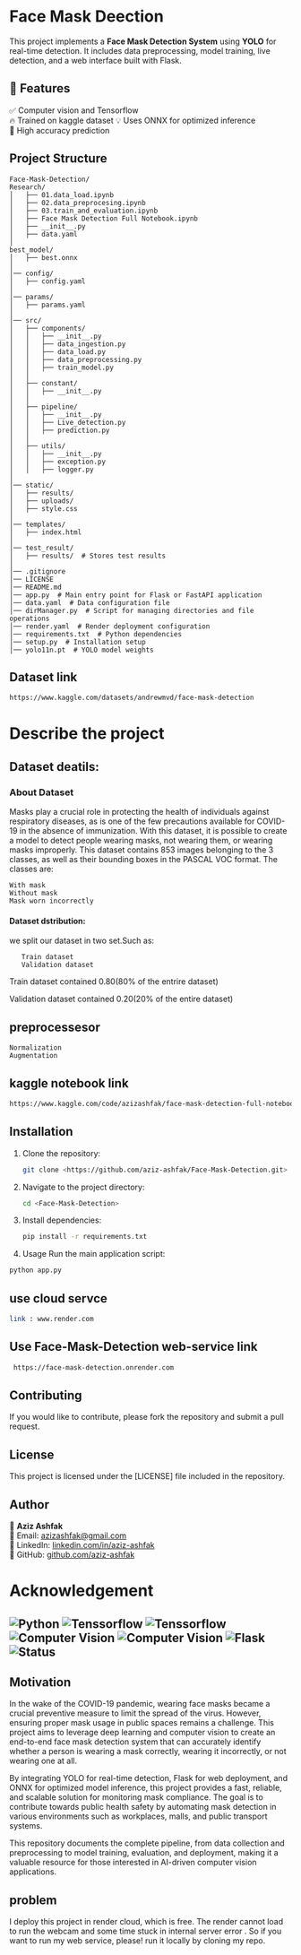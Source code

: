 
# Face Mask Deection
This project implements a **Face Mask Detection System** using **YOLO** for real-time detection. It includes data preprocessing, model training, live detection, and a web interface built with Flask.

## 📌 Features
✅ Computer vision and Tensorflow  
🔥 Trained on kaggle dataset 
💡 Uses ONNX for optimized inference  
🎯 High accuracy prediction  

## **Project Structure**
```
Face-Mask-Detection/
Research/
│   ├── 01.data_load.ipynb
│   ├── 02.data_preprocesing.ipynb
│   ├── 03.train_and_evaluation.ipynb
│   ├── Face Mask Detection Full Notebook.ipynb
│   ├── __init__.py
│   ├── data.yaml
│
best_model/
│   ├── best.onnx
│
│── config/
│   ├── config.yaml
│
│── params/
│   ├── params.yaml
│
│── src/
│   ├── components/
│   │   ├── __init__.py
│   │   ├── data_ingestion.py
│   │   ├── data_load.py
│   │   ├── data_preprocessing.py
│   │   ├── train_model.py
│   │
│   ├── constant/
│   │   ├── __init__.py
│   │
│   ├── pipeline/
│   │   ├── __init__.py
│   │   ├── Live_detection.py
│   │   ├── prediction.py
│   │
│   ├── utils/
│   │   ├── __init__.py
│   │   ├── exception.py
│   │   ├── logger.py
│
│── static/
│   ├── results/
│   ├── uploads/
│   ├── style.css
│
│── templates/
│   ├── index.html
│
│── test_result/
│   ├── results/  # Stores test results
│
│── .gitignore
│── LICENSE
│── README.md
│── app.py  # Main entry point for Flask or FastAPI application
│── data.yaml  # Data configuration file
│── dirManager.py  # Script for managing directories and file operations
│── render.yaml  # Render deployment configuration
│── requirements.txt  # Python dependencies
│── setup.py  # Installation setup
│── yolo11n.pt  # YOLO model weights
```
## Dataset link 

```bash
https://www.kaggle.com/datasets/andrewmvd/face-mask-detection
```
# Describe the project
## Dataset deatils:
### About Dataset
Masks play a crucial role in protecting the health of individuals against respiratory diseases, as is one of the few precautions available for COVID-19 in the absence of immunization. With this dataset, it is possible to create a model to detect people wearing masks, not wearing them, or wearing masks improperly.
This dataset contains 853 images belonging to the 3 classes, as well as their bounding boxes in the PASCAL VOC format.
The classes are:

    With mask
    Without mask
    Mask worn incorrectly

#### Dataset dstribution:
we split our dataset in two set.Such as:

       Train dataset
       Validation dataset
       

Train dataset contained 0.80(80% of the entrire dataset)

Validation dataset contained 0.20(20% of the entire dataset)




## preprocessesor 
    Normalization
    Augmentation
## kaggle notebook link
```bash 
https://www.kaggle.com/code/azizashfak/face-mask-detection-full-notebook
```

## Installation
1. Clone the repository:
   ```bash
   git clone <https://github.com/aziz-ashfak/Face-Mask-Detection.git>
   ```
2. Navigate to the project directory:
   ```bash
   cd <Face-Mask-Detection>
   ```
3. Install dependencies:
   ```bash
   pip install -r requirements.txt
4. Usage
Run the main application script:
```bash
python app.py
   ```

## use cloud servce 
```bash 
link : www.render.com
```
## Use Face-Mask-Detection web-service link

```bash
 https://face-mask-detection.onrender.com
```
## Contributing
If you would like to contribute, please fork the repository and submit a pull request.

## License
This project is licensed under the [LICENSE] file included in the repository.

## Author

👤 **Aziz Ashfak**  
📧 Email: [azizashfak@gmail.com](mailto:azizashfak@gmail.com)  
🔗 LinkedIn: [linkedin.com/in/aziz-ashfak](https://www.linkedin.com/in/aziz-ashfak/)  
🐙 GitHub: [github.com/aziz-ashfak](https://github.com/aziz-ashfak/) 
# Acknowledgement 
![Python](https://img.shields.io/badge/Python-3.10%2B-blue) 
![Tenssorflow](https://img.shields.io/badge/PASCAL-VOC%20-orange)
![Tenssorflow](https://img.shields.io/badge/Tenssorflow%20-orange)
![Computer Vision](https://img.shields.io/badge/Computer%20Vison-YOLOv11-red)
![Computer Vision](https://img.shields.io/badge/Opencv%20-ImageProcessing-red)
![Flask](https://img.shields.io/badge/Flask-Web%20App-orange)
![Status](https://img.shields.io/badge/Status-Active-brightgreen)
---

## Motivation

In the wake of the COVID-19 pandemic, wearing face masks became a crucial preventive measure to limit the spread of the virus. However, ensuring proper mask usage in public spaces remains a challenge. This project aims to leverage deep learning and computer vision to create an end-to-end face mask detection system that can accurately identify whether a person is wearing a mask correctly, wearing it incorrectly, or not wearing one at all.

By integrating YOLO for real-time detection, Flask for web deployment, and ONNX for optimized model inference, this project provides a fast, reliable, and scalable solution for monitoring mask compliance. The goal is to contribute towards public health safety by automating mask detection in various environments such as workplaces, malls, and public transport systems. 

This repository documents the complete pipeline, from data collection and preprocessing to model training, evaluation, and deployment, making it a valuable resource for those interested in AI-driven computer vision applications. 

## problem 
I deploy this project in render cloud, which is free. The render cannot load  to run the webcam and some time stuck in internal server error . So if you want to  run my web service, please! run it locally by cloning my repo.
